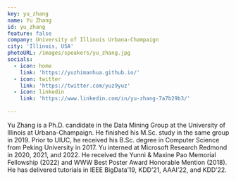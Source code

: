 ```yaml
---
key: yu_zhang
name: Yu Zhang
id: yu_zhang
feature: false
company: University of Illinois Urbana-Champaign
city: 'Illinois, USA'
photoURL: /images/speakers/yu_zhang.jpg
socials:
  - icon: home
    link: 'https://yuzhimanhua.github.io/' 
  - icon: twitter
    link: 'https://twitter.com/yuz9yuz'
  - icon: linkedin
    link: 'https://www.linkedin.com/in/yu-zhang-7a7b29b3/'
 
---
```

Yu Zhang is a Ph.D. candidate in the Data Mining Group at the University of Illinois at Urbana-Champaign. He finished his M.Sc. study in the same group in 2019. Prior to UIUC, he received his B.Sc. degree in Computer Science from Peking University in 2017. Yu interned at Microsoft Research Redmond in 2020, 2021, and 2022. He received the Yunni & Maxine Pao Memorial Fellowship (2022) and WWW Best Poster Award Honorable Mention (2018). He has delivered tutorials in IEEE BigData’19, KDD’21, AAAI’22, and KDD’22.